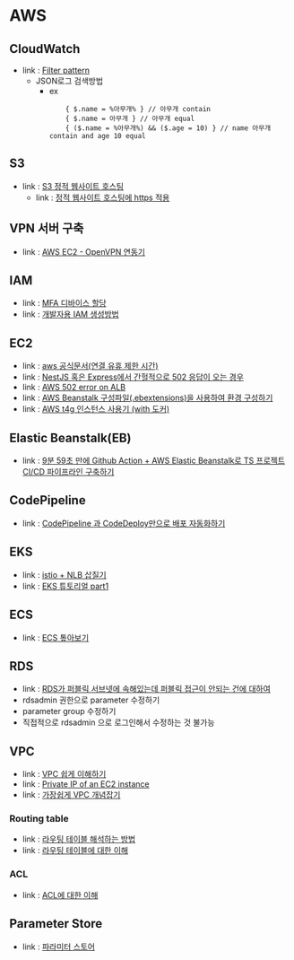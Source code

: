 # AWS

## CloudWatch
- link : [Filter pattern](https://docs.aws.amazon.com/AmazonCloudWatch/latest/logs/FilterAndPatternSyntax.html#matching-terms-events)
    - JSON로그 검색방법
        - ex
            ```
                { $.name = %아무개% } // 아무개 contain
                { $.name = 아무개 } // 아무개 equal
                { ($.name = %아무개%) && ($.age = 10) } // name 아무개 contain and age 10 equal
            ```

## S3
- link : [S3 정적 웹사이트 호스팅](https://inpa.tistory.com/entry/AWS-%F0%9F%93%9A-S3-%EC%A0%95%EC%A0%81-%EC%9B%B9-%EC%82%AC%EC%9D%B4%ED%8A%B8-%ED%98%B8%EC%8A%A4%ED%8C%85-%EB%8F%84%EB%A9%94%EC%9D%B8-%EC%84%A4%EC%A0%95Route-53)
    - link : [정적 웹사이트 호스팅에 https 적용](https://sleepybird.tistory.com/144)

## VPN 서버 구축
- link : [AWS EC2 - OpenVPN 연동기](https://elishaz.tistory.com/280)

## IAM
- link : [MFA 디바이스 할당](https://lamanus.kr/106)
- link : [개발자용 IAM 생성방법](https://ncookie21.tistory.com/18)

## EC2
- link : [aws 공식문서(연결 유휴 제한 시간)](https://docs.aws.amazon.com/ko_kr/elasticloadbalancing/latest/application/application-load-balancers.html#connection-idle-timeout)
- link : [NestJS 혹은 Express에서 간헐적으로 502 응답이 오는 경우](https://velog.io/@dramatic/NestJS-%ED%98%B9%EC%9D%80-Express%EC%97%90%EC%84%9C-%EA%B0%84%ED%97%90%EC%A0%81%EC%9C%BC%EB%A1%9C-502-%EC%9D%91%EB%8B%B5%EC%9D%B4-%EC%98%A4%EB%8A%94-%EA%B2%BD%EC%9A%B0)
- link : [AWS 502 error on ALB](https://ivorycirrus.github.io/TIL/aws-alb-502-bad-gateway/)
- link : [AWS Beanstalk 구성파일(.ebextensions)을 사용하여 환경 구성하기](https://ibks-platform.tistory.com/174)
- link : [AWS t4g 인스턴스 사용기 (with 도커)](https://velog.io/@infl_veggie/AWS-t4g-%EC%9D%B8%EC%8A%A4%ED%84%B4%EC%8A%A4-%EC%82%AC%EC%9A%A9%EA%B8%B0-with-%EB%8F%84%EC%BB%A4)

## Elastic Beanstalk(EB)
- link : [9분 59초 만에 Github Action + AWS Elastic Beanstalk로 TS 프로젝트 CI/CD 파이프라인 구축하기](https://bluayer.com/46)

## CodePipeline
- link : [CodePipeline 과 CodeDeploy만으로 배포 자동화하기](https://senticoding.tistory.com/93)

## EKS
- link : [istio + NLB 삽질기](https://www.clud.me/11354dd3-48f3-454d-917f-eca8d975e034)
- link : [EKS 튜토리얼 part1](https://cwal.tistory.com/33)

## ECS
- link : [ECS 톺아보기](https://blog.doctor-cha.com/ecs-in-depth#gijon-inpeura-guseong)

## RDS
- link : [RDS가 퍼블릭 서브넷에 속해있는데 퍼블릭 접근이 안되는 건에 대하여](https://repost.aws/ko/knowledge-center/rds-connectivity-instance-subnet-vpc)
- rdsadmin 권한으로 parameter 수정하기
- parameter group 수정하기
- 직접적으로 rdsadmin 으로 로그인해서 수정하는 것 불가능

## VPC
- link : [VPC 쉽게 이해하기](https://aws-hyoh.tistory.com/53)
- link : [Private IP of an EC2 instance](https://stackoverflow.com/questions/53180107/private-ip-of-an-ec2-instance)
- link : [가장쉽게 VPC 개념잡기](https://medium.com/harrythegreat/aws-%EA%B0%80%EC%9E%A5%EC%89%BD%EA%B2%8C-vpc-%EA%B0%9C%EB%85%90%EC%9E%A1%EA%B8%B0-71eef95a7098)

### Routing table
- link : [라우팅 테이블 해석하는 방법](https://stevenjsmin.tistory.com/m/195)
- link : [라우팅 테이블에 대한 이해](https://codemonkyu.tistory.com/entry/AWS-VPC-%EC%8B%9C%EC%9E%91%ED%95%98%EA%B8%B0-23)

### ACL
- link : [ACL에 대한 이해](https://rachel0115.tistory.com/entry/AWS-%EB%84%A4%ED%8A%B8%EC%9B%8C%ED%81%AC-ACL-%EC%A0%81%EC%9A%A9%ED%95%98%EA%B8%B0-NACL)

## Parameter Store
- link : [파라미터 스토어](https://gksdudrb922.tistory.com/199)